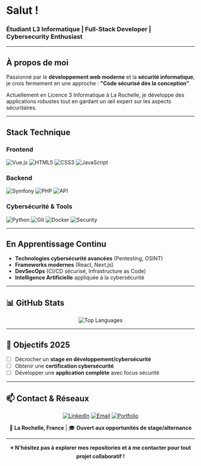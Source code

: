# Salut !

### Étudiant L3 Informatique | Full-Stack Developer | Cybersecurity Enthusiast

---

## À propos de moi

Passionné par le **développement web moderne** et la **sécurité informatique**, je crois fermement en une approche : **"Code sécurisé dès la conception"**. 

Actuellement en Licence 3 Informatique à La Rochelle, je développe des applications robustes tout en gardant un œil expert sur les aspects sécuritaires. 

---

## Stack Technique

### Frontend
![Vue.js](https://img.shields.io/badge/Vue.js-4FC08D?style=for-the-badge&logo=vue.js&logoColor=white)
![HTML5](https://img.shields.io/badge/HTML5-E34F26?style=for-the-badge&logo=html5&logoColor=white)
![CSS3](https://img.shields.io/badge/CSS3-1572B6?style=for-the-badge&logo=css3&logoColor=white)
![JavaScript](https://img.shields.io/badge/JavaScript-F7DF1E?style=for-the-badge&logo=javascript&logoColor=black)

### Backend
![Symfony](https://img.shields.io/badge/Symfony-000000?style=for-the-badge&logo=symfony&logoColor=white)
![PHP](https://img.shields.io/badge/PHP-777BB4?style=for-the-badge&logo=php&logoColor=white)
![API](https://img.shields.io/badge/REST_API-02569B?style=for-the-badge&logo=rest&logoColor=white)

### Cybersécurité & Tools
![Python](https://img.shields.io/badge/Python-3776AB?style=for-the-badge&logo=python&logoColor=white)
![Git](https://img.shields.io/badge/Git-F05032?style=for-the-badge&logo=git&logoColor=white)
![Docker](https://img.shields.io/badge/Docker-2496ED?style=for-the-badge&logo=docker&logoColor=white)
![Security](https://img.shields.io/badge/Security-FF6B6B?style=for-the-badge&logo=security&logoColor=white)

---

## En Apprentissage Continu

- **Technologies cybersécurité avancées** (Pentesting, OSINT)
- **Frameworks modernes** (React, Next.js)  
- **DevSecOps** (CI/CD sécurisé, Infrastructure as Code)
- **Intelligence Artificielle** appliquée à la cybersécurité

---

## 📊 GitHub Stats

<div align="center">

![Top Languages](https://github-readme-stats.vercel.app/api/top-langs/?username=dadal560&layout=compact&theme=radical&hide_border=true&bg_color=0d1117)

</div>

---

## 🎯 Objectifs 2025

- [ ] Décrocher un **stage en développement/cybersécurité**
- [ ] Obtenir une **certification cybersécurité**
- [ ] Développer une **application complète** avec focus sécurité

---

## 📫 Contact & Réseaux

<div align="center">

[![LinkedIn](https://img.shields.io/badge/LinkedIn-0A66C2?style=for-the-badge&logo=linkedin&logoColor=white)](https://linkedin.com/in/votre-profil)
[![Email](https://img.shields.io/badge/Email-D14836?style=for-the-badge&logo=gmail&logoColor=white)](mailto:gwen.henry56@gmail.com)
[![Portfolio](https://img.shields.io/badge/Portfolio-000000?style=for-the-badge&logo=vercel&logoColor=white)](https://votre-portfolio.com)

📍 **La Rochelle, France** | 🎓 **Ouvert aux opportunités de stage/alternance**

</div>

---

<div align="center">
  
**⭐ N'hésitez pas à explorer mes repositories et à me contacter pour tout projet collaboratif !**

</div>
